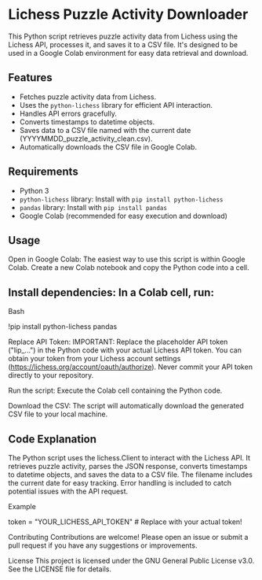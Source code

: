 # Lichess Puzzle Activity Downloader

This Python script retrieves puzzle activity data from Lichess using the Lichess API, processes it, and saves it to a CSV file. It's designed to be used in a Google Colab environment for easy data retrieval and download.

## Features

* Fetches puzzle activity data from Lichess.
* Uses the `python-lichess` library for efficient API interaction.
* Handles API errors gracefully.
* Converts timestamps to datetime objects.
* Saves data to a CSV file named with the current date (YYYYMMDD_puzzle_activity_clean.csv).
* Automatically downloads the CSV file in Google Colab.

## Requirements

* Python 3
* `python-lichess` library: Install with `pip install python-lichess`
* `pandas` library: Install with `pip install pandas`
* Google Colab (recommended for easy execution and download)

## Usage


Open in Google Colab: The easiest way to use this script is within Google Colab. Create a new Colab notebook and copy the Python code into a cell.

## Install dependencies: In a Colab cell, run:

Bash

!pip install python-lichess pandas

Replace API Token: IMPORTANT: Replace the placeholder API token ("lip_...") in the Python code with your actual Lichess API token. You can obtain your token from your Lichess account settings (https://lichess.org/account/oauth/authorize). Never commit your API token directly to your repository.

Run the script: Execute the Colab cell containing the Python code.

Download the CSV: The script will automatically download the generated CSV file to your local machine.

## Code Explanation
The Python script uses the lichess.Client to interact with the Lichess API. It retrieves puzzle activity, parses the JSON response, converts timestamps to datetime objects, and saves the data to a CSV file. The filename includes the current date for easy tracking. Error handling is included to catch potential issues with the API request.

Example


token = "YOUR_LICHESS_API_TOKEN"  # Replace with your actual token!

Contributing
Contributions are welcome! Please open an issue or submit a pull request if you have any suggestions or improvements.

License
This project is licensed under the GNU General Public License v3.0. See the LICENSE file for details.
